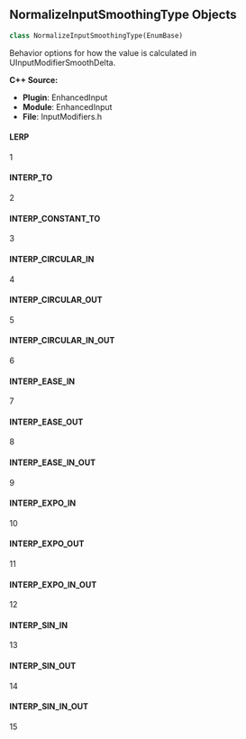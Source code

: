 ## NormalizeInputSmoothingType Objects

```python
class NormalizeInputSmoothingType(EnumBase)
```

Behavior options for how the value is calculated in UInputModifierSmoothDelta.

**C++ Source:**

- **Plugin**: EnhancedInput
- **Module**: EnhancedInput
- **File**: InputModifiers.h

<a id="unreal.NormalizeInputSmoothingType.LERP"></a>

#### LERP

1

<a id="unreal.NormalizeInputSmoothingType.INTERP_TO"></a>

#### INTERP_TO

2

<a id="unreal.NormalizeInputSmoothingType.INTERP_CONSTANT_TO"></a>

#### INTERP_CONSTANT_TO

3

<a id="unreal.NormalizeInputSmoothingType.INTERP_CIRCULAR_IN"></a>

#### INTERP_CIRCULAR_IN

4

<a id="unreal.NormalizeInputSmoothingType.INTERP_CIRCULAR_OUT"></a>

#### INTERP_CIRCULAR_OUT

5

<a id="unreal.NormalizeInputSmoothingType.INTERP_CIRCULAR_IN_OUT"></a>

#### INTERP_CIRCULAR_IN_OUT

6

<a id="unreal.NormalizeInputSmoothingType.INTERP_EASE_IN"></a>

#### INTERP_EASE_IN

7

<a id="unreal.NormalizeInputSmoothingType.INTERP_EASE_OUT"></a>

#### INTERP_EASE_OUT

8

<a id="unreal.NormalizeInputSmoothingType.INTERP_EASE_IN_OUT"></a>

#### INTERP_EASE_IN_OUT

9

<a id="unreal.NormalizeInputSmoothingType.INTERP_EXPO_IN"></a>

#### INTERP_EXPO_IN

10

<a id="unreal.NormalizeInputSmoothingType.INTERP_EXPO_OUT"></a>

#### INTERP_EXPO_OUT

11

<a id="unreal.NormalizeInputSmoothingType.INTERP_EXPO_IN_OUT"></a>

#### INTERP_EXPO_IN_OUT

12

<a id="unreal.NormalizeInputSmoothingType.INTERP_SIN_IN"></a>

#### INTERP_SIN_IN

13

<a id="unreal.NormalizeInputSmoothingType.INTERP_SIN_OUT"></a>

#### INTERP_SIN_OUT

14

<a id="unreal.NormalizeInputSmoothingType.INTERP_SIN_IN_OUT"></a>

#### INTERP_SIN_IN_OUT

15

<a id="unreal.DeadZoneType"></a>